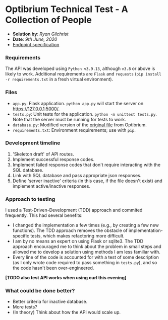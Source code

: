 # Optibrium Technical Test - A Collection of People

- **Solution by**: *Ryan Gilchrist*
- **Date**: *9th June, 2020*
- [Endpoint specification](https://github.com/optibrium/python_developer_tech_test/blob/main/People.md)
 
### Requirements

The API was developed using `Python v3.9.13`, although `v3.8` or above is likely to work. Additional requirements are `Flask` and `requests` (`pip install -r requirements.txt` in a fresh virtual environment).

### Files

- `app.py`: Flask application. `python app.py` will start the server on https://127.0.0.1:5000/.
- `tests.py`: Unit tests for the application. `python -m unittest tests.py`. Note that the server must be running for tests to work.
- `database.py`: Modified version of the [original file](https://github.com/optibrium/python_developer_tech_test/blob/main/database.py) from Optibrium.
- `requirements.txt`: Environment requirements; use with `pip`.

### Development timeline

1. 'Skeleton draft' of API routes.
2. Implement successful response codes.
3. Implement failed response codes that don't require interacting with the SQL database.
4. Link with SQL database and pass appropriate json responses.
5. Define 'server inactive' criteria (in this case, if the file doesn't exist) and implement active/inactive responses.

### Approach to testing

I used a Test-Driven-Development (TDD) approach and commited frequently. This had several benefits:
- I changed the implementation a few times (e.g., by creating a few new functions). The TDD approach removes the obstacle of implementation-specific tests, which makes refactoring more difficult.
- I am by no means an expert on using Flask or sqlite3. The TDD approach encouraged me to think about the problem in small steps and allowed me to develop a solution using methods I am less familiar with.
- Every line of the code is accounted for with a test of some description (as I only wrote code required to pass something in `tests.py`), and so the code hasn't been over-engineered.

**[TODO also test API works when using curl this evening]**

### What could be done better?

- Better criteria for inactive database.
- More tests?
- (In theory) Think about how the API would scale up.
